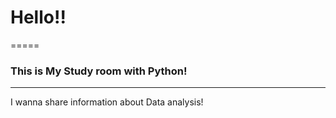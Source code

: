 # Hello!!
=====

### This is My Study room with Python!
---------------------------------------

I wanna share information about Data analysis!


